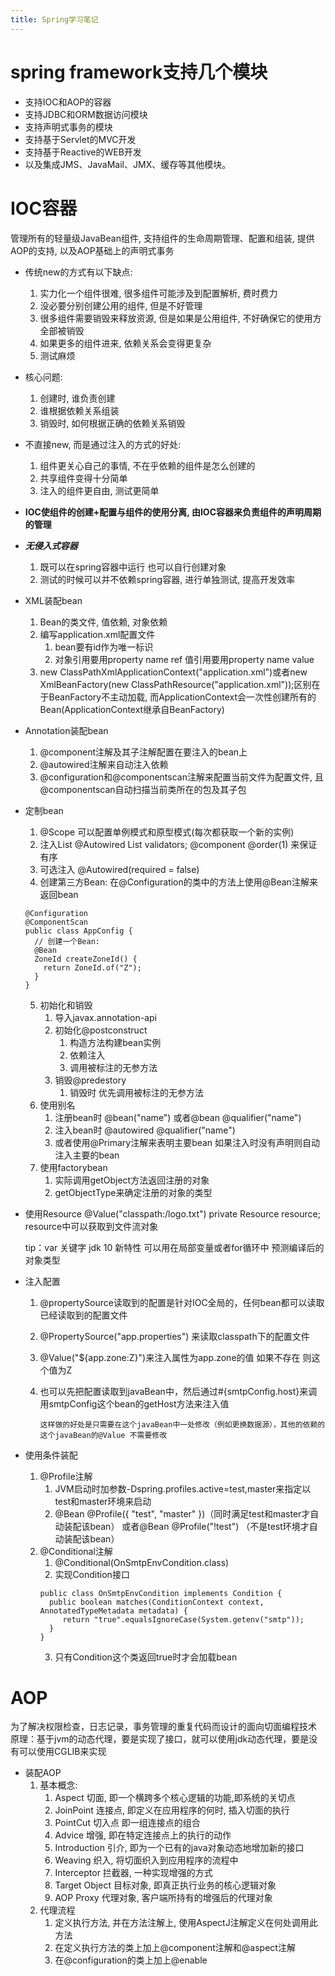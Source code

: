 ```yaml
---
title: Spring学习笔记
---
```


# spring framework支持几个模块
  * 支持IOC和AOP的容器
  * 支持JDBC和ORM数据访问模块
  * 支持声明式事务的模块
  * 支持基于Servlet的MVC开发
  * 支持基于Reactive的WEB开发
  * 以及集成JMS、JavaMail、JMX、缓存等其他模块。
  
# IOC容器 
管理所有的轻量级JavaBean组件, 支持组件的生命周期管理、配置和组装, 提供AOP的支持, 以及AOP基础上的声明式事务  
  * 传统new的方式有以下缺点:
    1. 实力化一个组件很难, 很多组件可能涉及到配置解析, 费时费力
    2. 没必要分别创建公用的组件, 但是不好管理
    3. 很多组件需要销毁来释放资源, 但是如果是公用组件, 不好确保它的使用方全部被销毁
    4. 如果更多的组件进来, 依赖关系会变得更复杂
    5. 测试麻烦
  * 核心问题:
    1. 创建时, 谁负责创建
    2. 谁根据依赖关系组装
    3. 销毁时, 如何根据正确的依赖关系销毁
  * 不直接new, 而是通过注入的方式的好处:
    1. 组件更关心自己的事情, 不在乎依赖的组件是怎么创建的
    2. 共享组件变得十分简单
    3. 注入的组件更自由, 测试更简单
  * **IOC使组件的创建+配置与组件的使用分离, 由IOC容器来负责组件的声明周期的管理**
  * ***无侵入式容器***
    1. 既可以在spring容器中运行 也可以自行创建对象
    2. 测试的时候可以并不依赖spring容器, 进行单独测试, 提高开发效率
  * XML装配bean
    1. Bean的类文件, 值依赖, 对象依赖
    2. 编写application.xml配置文件
       1. bean要有id作为唯一标识
       2. 对象引用要用property name ref 值引用要用property name value
    3. new ClassPathXmlApplicationContext("application.xml")或者new XmlBeanFactory(new ClassPathResource("application.xml"));区别在于BeanFactory不主动加载, 而ApplicationContext会一次性创建所有的Bean(ApplicationContext继承自BeanFactory)
  * Annotation装配bean
    1. @component注解及其子注解配置在要注入的bean上
    2. @autowired注解来自动注入依赖
    3. @configuration和@componentscan注解来配置当前文件为配置文件, 且@componentscan自动扫描当前类所在的包及其子包
  * 定制bean
    1. @Scope 可以配置单例模式和原型模式(每次都获取一个新的实例)
    2. 注入List @Autowired List<Validator> validators; @component @order(1) 来保证有序  
    3. 可选注入 @Autowired(required = false)
    4. 创建第三方Bean: 在@Configuration的类中的方法上使用@Bean注解来返回bean

      ```
      @Configuration
      @ComponentScan
      public class AppConfig {
        // 创建一个Bean:
        @Bean
        ZoneId createZoneId() {
          return ZoneId.of("Z");
        }
      }
      ```
    5. 初始化和销毁  
       1. 导入javax.annotation-api
       2. 初始化@postconstruct
           1. 构造方法构建bean实例
           2. 依赖注入
           3. 调用被标注的无参方法
       3. 销毁@predestory
           1. 销毁时 优先调用被标注的无参方法
    6. 使用别名
       1. 注册bean时 @bean("name") 或者@bean @qualifier("name")
       2. 注入bean时 @autowired @qualifier("name")
       3. 或者使用@Primary注解来表明主要bean 如果注入时没有声明则自动注入主要的bean
    7. 使用factorybean
       1. 实际调用getObject方法返回注册的对象
       2. getObjectType来确定注册的对象的类型
  * 使用Resource
  @Value("classpath:/logo.txt") private Resource resource; resource中可以获取到文件流对象

      tip：var 关键字 jdk 10 新特性 可以用在局部变量或者for循环中 预测编译后的对象类型
  * 注入配置
    1. @propertySource读取到的配置是针对IOC全局的，任何bean都可以读取已经读取到的配置文件
    2. @PropertySource("app.properties") 来读取classpath下的配置文件
    3. @Value("${app.zone:Z}")来注入属性为app.zone的值 如果不存在 则这个值为Z
    4. 也可以先把配置读取到javaBean中，然后通过#{smtpConfig.host}来调用smtpConfig这个bean的getHost方法来注入值

           这样做的好处是只需要在这个javaBean中一处修改（例如更换数据源），其他的依赖的这个javaBean的@Value 不需要修改
  * 使用条件装配
    1. @Profile注解
       1. JVM启动时加参数-Dspring.profiles.active=test,master来指定以test和master环境来启动
       2. @Bean @Profile({ "test", "master" })（同时满足test和master才自动装配该bean） 或者@Bean @Profile("!test") （不是test环境才自动装配该bean）
    2. @Conditional注解
       1. @Conditional(OnSmtpEnvCondition.class)
       2. 实现Condition接口
       ```
       public class OnSmtpEnvCondition implements Condition {
         public boolean matches(ConditionContext context, AnnotatedTypeMetadata metadata) {
            return "true".equalsIgnoreCase(System.getenv("smtp"));
         }
       }
       ```
       3. 只有Condition这个类返回true时才会加载bean
       
# AOP
为了解决权限检查，日志记录，事务管理的重复代码而设计的面向切面编程技术  
原理：基于jvm的动态代理，要是实现了接口，就可以使用jdk动态代理，要是没有可以使用CGLIB来实现
  * 装配AOP
    1. 基本概念:
       1. Aspect 切面, 即一个横跨多个核心逻辑的功能,即系统的关切点
       2. JoinPoint 连接点, 即定义在应用程序的何时, 插入切面的执行
       3. PointCut 切入点 即一组连接点的组合
       4. Advice 增强, 即在特定连接点上的执行的动作
       5. Introduction 引介, 即为一个已有的java对象动态地增加新的接口
       6. Weaving 织入, 将切面织入到应用程序的流程中
       7. Interceptor 拦截器, 一种实现增强的方式
       8. Target Object  目标对象, 即真正执行业务的核心逻辑对象
       9. AOP Proxy 代理对象, 客户端所持有的增强后的代理对象
    2. 代理流程
       1. 定义执行方法, 并在方法注解上, 使用AspectJ注解定义在何处调用此方法
       2. 在定义执行方法的类上加上@component注解和@aspect注解
       3. 在@configuration的类上加上@enable



